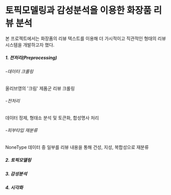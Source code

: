 # 토픽모델링과 감성분석을 이용한 화장품 리뷰 분석
본 프로젝트에서는 화장품의 리뷰 텍스트를 이용해 더 가시적이고 직관적인 형태의 리뷰 시스템을 개발하고자 했다. 
##### 1. 전처리(Preprocessing)
###### -데이터 크롤링
올리브영의 '크림' 제품군 리뷰 크롤링
###### -전처리
데이터 정제, 형태소 분석 및 토큰화, 합성명사 처리
###### -피부타입 재분류
NoneType 데이터 중 일부를 리뷰 내용을 통해 건성, 지성, 복합성으로 재분류

##### 2. 토픽모델링
##### 3. 감성분석
##### 4. 시각화
